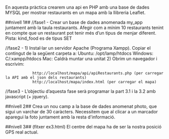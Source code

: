 En aquesta pràctica crearem una api en PHP amb una base de dades MYSQL per mostrar restaurants en un mapa amb la llibreria Leaflet. 

##nivell 1## 
//fase1 -	Crear un base de dades anomenada my_app juntament amb la taula restaurants. 
			Afegir com a mínim 10 restaurants tenint en compte que un restaurant pot tenir més d’un tipus de menjar diferent.
			Pista: kind_food es de tipus SET
		
//fase2 - 	1) Instal·lar un servidor Apache (Programa Xampp). Copiar el contingut de la següent carpeta a:
			Ubuntu: /opt/lamp/htdocs
			Windows: C/:xampp/htdocs
			Mac: Caldrà muntar una unitat
			2) Obrim un navegador i escrivim:

				http://localhost/mapa/api/apiRestaurants.php (per carregar la API amb el json dels restaurants)
				http://localhost/mapa/index.html (per carregar el mapa)


//fase3 - L’objectiu d’aquesta fase serà programar la part 3.1 i la 3.2 amb javascript (+ jquery).

##nivell 2## 
		Crea un nou camp a la base de dades anomenat photo, que sigui un varchar de 30 caràcters. 
		Necessitem que al clicar a un marcador aparegui la foto juntament amb la resta d'informació.
		

##nivell 3## (fitxer ex3.html)
		El centre del mapa ha de ser la nostra posició GPS real actual.


